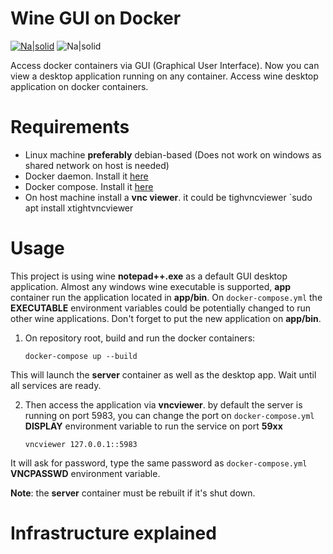 
# Wine GUI on Docker

[![Na|solid](https://img.shields.io/badge/license-GPL-brightgreen)](https://github.com/alturiano/wineguidocker/blob/main/LICENSE) ![Na|solid](https://img.shields.io/github/repo-size/alturiano/wineguidocker) 

Access docker containers via GUI (Graphical User Interface). Now you can view a desktop application running on any container. Access wine desktop application on docker containers.

# Requirements

 - Linux machine **preferably** debian-based (Does not work on windows as shared network on host is needed)
 - Docker daemon. Install it [here](https://docs.docker.com/engine/install/)
 - Docker compose. Install it [here](https://docs.docker.com/compose/install/)
 - On host machine install a **vnc viewer**. it could be tighvncviewer `sudo apt install xtightvncviewer

# Usage

This project is using wine **notepad++.exe** as a default GUI desktop application. Almost any windows wine executable is supported, **app** container run the application located in **app/bin**. On `docker-compose.yml` the **EXECUTABLE** environment variables could be potentially changed to run other wine applications. Don't forget to put the new application on **app/bin**.


1. On repository root, build and run the docker containers:

       docker-compose up --build

This will launch the **server** container as well as the desktop app. Wait until all services are ready.

2. Then access the application via **vncviewer**. by default the server is running on port 5983, you can change the port on `docker-compose.yml` **DISPLAY** environment variable to run the service on port **59xx**

       vncviewer 127.0.0.1::5983

It will ask for password, type the same password as `docker-compose.yml` **VNCPASSWD** environment variable.

**Note**: the **server** container must be rebuilt if it's shut down.

# Infrastructure explained

